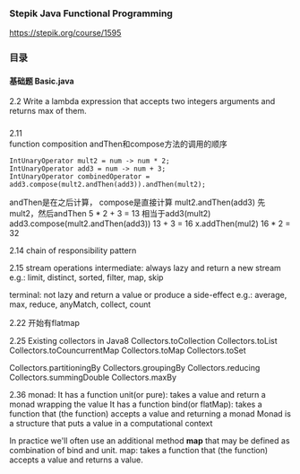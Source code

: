 ### Stepik Java Functional Programming
https://stepik.org/course/1595

### 目录
#### 基础题 Basic.java
2.2 Write a lambda expression that accepts two integers arguments and returns max of them. 

 
 
### 
2.11  
function composition
andThen和compose方法的调用的顺序
```$java
IntUnaryOperator mult2 = num -> num * 2;
IntUnaryOperator add3 = num -> num + 3;
IntUnaryOperator combinedOperator = add3.compose(mult2.andThen(add3)).andThen(mult2);
```
andThen是在之后计算，
compose是直接计算
mult2.andThen(add3) 先mult2，然后andThen 5 * 2 + 3 = 13 相当于add3(mult2)
add3.compose(mult2.andThen(add3)) 13 + 3 = 16
x.addThen(mul2) 16 * 2 = 32

2.14 
chain of responsibility pattern

2.15
stream operations
intermediate:  always lazy and return a new stream
e.g.: limit, distinct, sorted, filter, map, skip

terminal: not lazy and return a value or produce a side-effect
e.g.: average, max, reduce, anyMatch, collect, count

2.22
开始有flatmap

2.25
Existing collectors in Java8
Collectors.toCollection
Collectors.toList
Collectors.toCouncurrentMap
Collectors.toMap
Collectors.toSet

Collectors.partitioningBy
Collectors.groupingBy
Collectors.reducing
Collectors.summingDouble
Collectors.maxBy


2.36
monad:
It has a function unit(or pure): takes a value and return a monad wrapping the value
It has a function bind(or flatMap): takes a function that (the function) accepts a value and returning a monad
Monad is a structure that puts a value in a computational context


In practice we'll often use an additional method **map** that may be defined as combination of bind and unit. 
map: takes a function that (the function) accepts a value and returns a value.